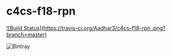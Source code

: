 # c4cs-f18-rpn
[![Build Status](https://travis-ci.org/Aadhar3/c4cs-f18-rpn
.png?branch=master)](https://travis-ci.org/Aadhar3/c4cs-f18-rpn
)

![Bintray](https://img.shields.io/codecov/c/github/codecov/example-python.svg)
